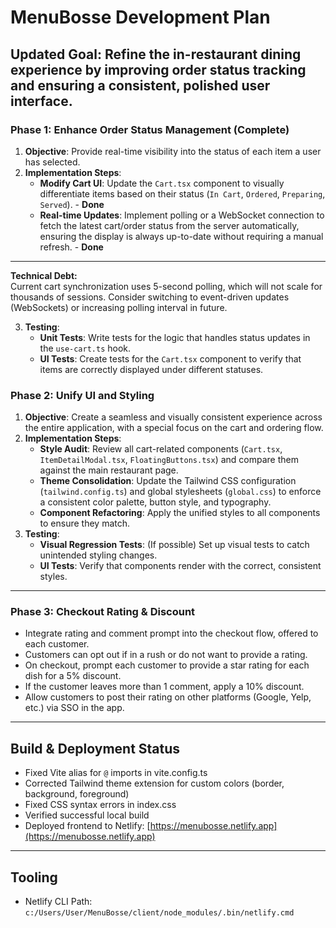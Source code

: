 # MenuBosse Development Plan

## **Updated Goal:** Refine the in-restaurant dining experience by improving order status tracking and ensuring a consistent, polished user interface.

### **Phase 1: Enhance Order Status Management (Complete)**

1.  **Objective**: Provide real-time visibility into the status of each item a user has selected.
2.  **Implementation Steps**:
    *   **Modify Cart UI**: Update the `Cart.tsx` component to visually differentiate items based on their status (`In Cart`, `Ordered`, `Preparing`, `Served`). - **Done**
    *   **Real-time Updates**: Implement polling or a WebSocket connection to fetch the latest cart/order status from the server automatically, ensuring the display is always up-to-date without requiring a manual refresh. - **Done**

---

**Technical Debt:**  
Current cart synchronization uses 5-second polling, which will not scale for thousands of sessions. Consider switching to event-driven updates (WebSockets) or increasing polling interval in future.

3.  **Testing**:
    *   **Unit Tests**: Write tests for the logic that handles status updates in the `use-cart.ts` hook.
    *   **UI Tests**: Create tests for the `Cart.tsx` component to verify that items are correctly displayed under different statuses.

### **Phase 2: Unify UI and Styling**

1.  **Objective**: Create a seamless and visually consistent experience across the entire application, with a special focus on the cart and ordering flow.
2.  **Implementation Steps**:
    *   **Style Audit**: Review all cart-related components (`Cart.tsx`, `ItemDetailModal.tsx`, `FloatingButtons.tsx`) and compare them against the main restaurant page.
    *   **Theme Consolidation**: Update the Tailwind CSS configuration (`tailwind.config.ts`) and global stylesheets (`global.css`) to enforce a consistent color palette, button style, and typography.
    *   **Component Refactoring**: Apply the unified styles to all components to ensure they match.
3.  **Testing**:
    *   **Visual Regression Tests**: (If possible) Set up visual tests to catch unintended styling changes.
    *   **UI Tests**: Verify that components render with the correct, consistent styles.

---

### **Phase 3: Checkout Rating & Discount**

- Integrate rating and comment prompt into the checkout flow, offered to each customer.
- Customers can opt out if in a rush or do not want to provide a rating.
- On checkout, prompt each customer to provide a star rating for each dish for a 5% discount.
- If the customer leaves more than 1 comment, apply a 10% discount.
- Allow customers to post their rating on other platforms (Google, Yelp, etc.) via SSO in the app.

---

## **Build & Deployment Status**

- Fixed Vite alias for `@` imports in vite.config.ts
- Corrected Tailwind theme extension for custom colors (border, background, foreground)
- Fixed CSS syntax errors in index.css
- Verified successful local build
- Deployed frontend to Netlify: [https://menubosse.netlify.app](https://menubosse.netlify.app)

---

## **Tooling**

- Netlify CLI Path: `c:/Users/User/MenuBosse/client/node_modules/.bin/netlify.cmd`
